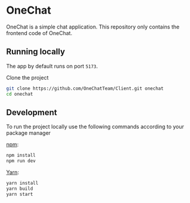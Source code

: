 # OneChat

OneChat is a simple chat application. 
This repository only contains the frontend code of OneChat.

## Running locally

The app by default runs on port `5173`.

Clone the project

```bash
git clone https://github.com/OneChatTeam/Client.git onechat
cd onechat
```

## Development

To run the project locally use the following commands according to your package manager

[npm](https://docs.npmjs.com/downloading-and-installing-node-js-and-npm#checking-your-version-of-npm-and-nodejs):

```bash
npm install
npm run dev
```

[Yarn](https://yarnpkg.com/):

```bash
yarn install
yarn build
yarn start
```